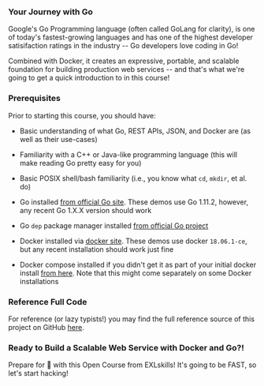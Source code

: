 ### Your Journey with Go

Google's Go Programming language (often called GoLang for clarity), is one of today's fastest-growing languages and has one of the highest developer satisifaction ratings in the industry -- Go developers love coding in Go!

Combined with Docker, it creates an expressive, portable, and scalable foundation for building production web services -- and that's what we're going to get a quick introduction to in this course!

### Prerequisites

Prior to starting this course, you should have:

* Basic understanding of what Go, REST APIs, JSON, and Docker are (as well as their use-cases)

* Familiarity with a C++ or Java-like programming language (this will make reading Go pretty easy for you)

* Basic POSIX shell/bash familiarity (i.e., you know what `cd`, `mkdir`, et al. do)

* Go installed [from official Go site](https://golang.org/dl). These demos use Go 1.11.2, however, any recent Go 1.X.X version should work

* Go `dep` package manager installed [from official Go project](https://github.com/golang/dep)

* Docker installed via [docker site](https://docs.docker.com/install). These demos use docker `18.06.1-ce`, but any recent installation should work just fine

* Docker compose installed if you didn't get it as part of your initial docker install [from here](https://docs.docker.com/compose/install). Note that this might come separately on some Docker installations

### Reference Full Code

For reference (or lazy typists!) you may find the full reference source of this project on GitHub <a rel="noopener" target="_blank" href="https://github.com/exlskills/demo-go-webservice">here</a>.

### Ready to Build a Scalable Web Service with Docker and Go?!

Prepare for 🚀 with this Open Course from EXLskills! It's going to be FAST, so let's start hacking!
